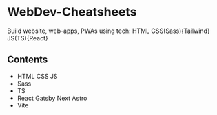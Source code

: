 # WebDev-Cheatsheets

Build website, web-apps, PWAs using tech: HTML CSS(Sass){Tailwind} JS(TS){React}

## Contents

- HTML CSS JS
- Sass
- TS
- React Gatsby Next Astro
- Vite

